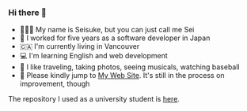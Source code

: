 ### Hi there 👋
- 🙍🏻‍♂️ My name is Seisuke, but you can just call me Sei
- 🏢 I worked for five years as a software developer in Japan
- 🇨🇦 I'm currently living in Vancouver
- 💻 I'm learning English and web development
- 🕺 I like traveling, taking photos, seeing musicals, watching baseball
- 🐬 Please kindly jump to [My Web Site](https://seisuke.info/). It's still in the process on improvement, though

The repository I used as a university student is [here](https://github.com/g1345468).
